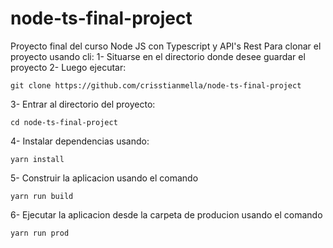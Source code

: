 # node-ts-final-project
Proyecto final del curso Node JS con Typescript y API's Rest
Para clonar el proyecto usando cli:
1- Situarse en el directorio donde desee guardar el proyecto
2- Luego ejecutar:
```
git clone https://github.com/crisstianmella/node-ts-final-project
```
3- Entrar al directorio del proyecto: 
```
cd node-ts-final-project
```
4- Instalar dependencias usando:  
```
yarn install
```
5- Construir la aplicacion usando el comando 
```
yarn run build
```
6- Ejecutar la aplicacion desde la carpeta de producion usando el comando 
```
yarn run prod
```
